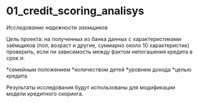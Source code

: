 # 01_credit_scoring_analisys
*Исследование надежности заемщиков*

Цель проекта: на полученных из банка данных с характеристиками заёмщиков (пол, возраст и другие, суммарно около 10 характеристик) проверить, если ли зависимость между фактом непогашения кредита в срок и:

*семейным положением
*количеством детей
*уровнем дохода
*целью кредита

Результаты исследования будут использованы для модификации модели кредитного скоринга.
